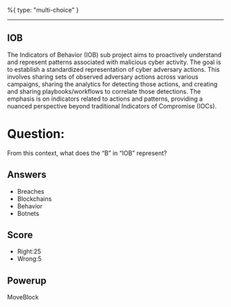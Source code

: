 %{
 type: "multi-choice"
}

---
## IOB
The Indicators of Behavior (IOB) sub project aims to proactively understand and represent patterns associated with malicious cyber activity. The goal is to establish a standardized representation of cyber adversary actions. This involves sharing sets of observed adversary actions across various campaigns, sharing the analytics for detecting those actions, and creating and sharing playbooks/workflows to correlate those detections. The emphasis is on indicators related to actions and patterns, providing a nuanced perspective beyond traditional Indicators of Compromise (IOCs).

# Question:
From this context, what does the “B” in “IOB” represent?

## Answers
- Breaches
- Blockchains
- Behavior
- Botnets

## Score
- Right:25
- Wrong:5

## Powerup
MoveBlock